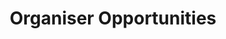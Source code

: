 ---
title: "Organiser Opportunities"
description: On this page we will list all opportunities for [volunteers](../becomeavolunteer) to organise events for link23. These are short-term contracts where we expect a minimum commitment of one day per fortnight to organise the end-to-end delivery of a project for one of our pillars (tooling, sandbox, challenges, and community). Check-out open opportunities below and apply today!
tags: ["index"]
aliases: ["organiseaproject"]
type: organiser
---